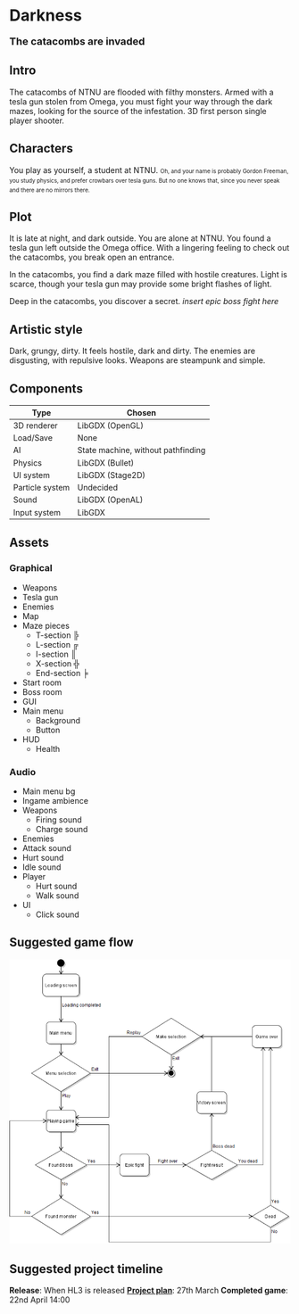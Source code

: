 # Darkness
<font size=4><b>The catacombs are invaded</b></font>


## Intro
The catacombs of NTNU are flooded with filthy monsters. Armed with a tesla gun stolen from Omega, you must fight your way through the dark mazes, looking for the source of the infestation. 3D first person single player shooter.


## Characters
You play as yourself, a student at NTNU. <font size=1>Oh, and your name is probably Gordon Freeman, you study physics, and prefer crowbars over tesla guns. But no one knows that, since you never speak and there are no mirrors there.</font>


## Plot
It is late at night, and dark outside. You are alone at NTNU. You found a tesla gun left outside the Omega office. With a lingering feeling to check out the catacombs, you break open an entrance.

In the catacombs, you find a dark maze filled with hostile creatures. Light is scarce, though your tesla gun may provide some bright flashes of light.

Deep in the catacombs, you discover a secret. *insert epic boss fight here*


## Artistic style
Dark, grungy, dirty. It feels hostile, dark and dirty.
The enemies are disgusting, with repulsive looks.
Weapons are steampunk and simple.


## Components
| Type            | Chosen           |
|-----------------|------------------|
| 3D renderer     | LibGDX (OpenGL)  |
| Load/Save       | None             |
| AI              | State machine, without pathfinding  |
| Physics         | LibGDX (Bullet)  |
| UI system       | LibGDX (Stage2D) |
| Particle system | Undecided        |
| Sound           | LibGDX (OpenAL)  |
| Input system    | LibGDX           |


## Assets
### Graphical
* Weapons
 * Tesla gun
* Enemies
* Map
 * Maze pieces
   * T-section ╠
   * L-section ╔
   * I-section ║
   * X-section ╬
   * End-section ╞
 * Start room
 * Boss room
* GUI
 * Main menu
   * Background
   * Button
 * HUD
   * Health

### Audio
* Main menu bg
* Ingame ambience
* Weapons
  * Firing sound
  * Charge sound
* Enemies
 * Attack sound
 * Hurt sound
 * Idle sound
* Player
  * Hurt sound
  * Walk sound
* UI
  * Click sound

## Suggested game flow
<img src="image/game flow activity.png"/>

## Suggested project timeline
<p>
<b>Release</b>: When HL3 is released  
<b><a href="ProjectPlan.md">Project plan</a></b>: 27th March  
<b>Completed game</b>: 22nd April 14:00
</p>
